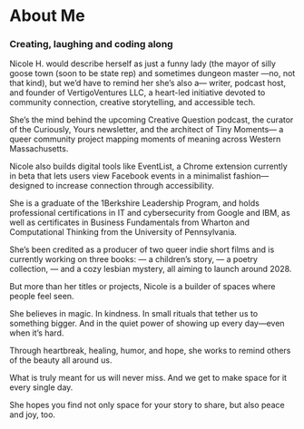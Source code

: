 # About Me

### Creating, laughing and coding along

Nicole H. would describe herself as just a funny lady (the mayor of silly goose town (soon to be state rep) and sometimes dungeon master —no, not that kind),
but we’d have to remind her she’s also a—
writer, podcast host, and founder of VertigoVentures LLC,
a heart-led initiative devoted to community connection, creative storytelling, and accessible tech.

She’s the mind behind the upcoming Creative Question podcast,
the curator of the Curiously, Yours newsletter,
and the architect of Tiny Moments—
a queer community project mapping moments of meaning across Western Massachusetts.

Nicole also builds digital tools like EventList,
a Chrome extension currently in beta
that lets users view Facebook events in a minimalist fashion—
designed to increase connection through accessibility.

She is a graduate of the 1Berkshire Leadership Program,
and holds professional certifications in IT and cybersecurity from Google and IBM,
as well as certificates in Business Fundamentals from Wharton
and Computational Thinking from the University of Pennsylvania.

She’s been credited as a producer of two queer indie short films
and is currently working on three books:
— a children’s story,
— a poetry collection,
— and a cozy lesbian mystery,
all aiming to launch around 2028.

But more than her titles or projects,
Nicole is a builder of spaces where people feel seen.

She believes in magic.
In kindness.
In small rituals that tether us to something bigger.
And in the quiet power of showing up every day—even when it’s hard.

Through heartbreak, healing, humor, and hope,
she works to remind others of the beauty all around us.

What is truly meant for us will never miss.
And we get to make space for it every single day.

She hopes you find not only space for your story to share,
but also peace and joy, too.
